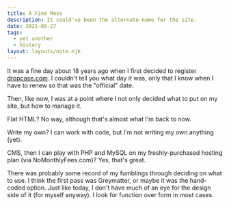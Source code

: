```yaml
---
title: A Fine Mess
description: It could've been the alternate name for the site.
date: 2021-05-27
tags:
  - yet another
  - history
layout: layouts/note.njk
---
```

It was a fine day about 18 years ago when I first decided to register [dropcase.com](http://www.dropcase.com). I couldn't tell you what day it was, only that I know when I have to renew so that was the "official" date.

Then, like now, I was at a point where I not only decided what to put on my site, but how to manage it.

Flat HTML? No way, although that's almost what I'm back to now.

Write my own? I can work with code, but I'm not writing my own anything (yet).

CMS, then I can play with PHP and MySQL on my freshly-purchased hosting plan (via NoMonthlyFees.com)? Yes, that's great.

There was probably some record of my fumblings through deciding on what to use. I think the first pass was Greymatter, or maybe it was the hand-coded option. Just like today, I don't have much of an eye for the design side of it (for myself anyway). I look for function over form in most cases.
